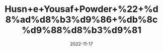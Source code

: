 ---
title: 'Husn+e+Yousaf+Powder+%22+%d8%ad%d8%b3%d9%86+%db%8c%d9%88%d8%b3%d9%81'
date: '2022-11-17' 
metatag: '' 
inventory: '0' 
draft: false 
# meta description 
shortDescripton: 'It+sheds+dead+skin+cells%2c+unclogs+pores%2c+and+removes+excess+oil+from+the+skin'
description: 'Skin+Care+%d8%b3%da%a9%d9%86+%da%a9%d8%a6%db%8c%d8%b1'
longdescription: ''
tags: ''
brand: ''
subCategory: ''
sellCount: '0'
featured: True
# product Price
price: '30.0'
# Product Short Description
shortDescription: 'It+sheds+dead+skin+cells%2c+unclogs+pores%2c+and+removes+excess+oil+from+the+skin'
productID: '2D9FB7BD-673B-ED11-996A-005056B3A416'
type: 'products'
category: 'Skin+Care+%d8%b3%da%a9%d9%86+%da%a9%d8%a6%db%8c%d8%b1' 
thumnailproduct: 'https://eraconnect.blob.core.windows.net/product-images/aminsaddiquidawakhana/57d0dc8b-d699-45a1-90fb-2426891dcf8f.webp' 
images:
  - image: 'https://eraconnect.blob.core.windows.net/product-images/aminsaddiquidawakhana/57d0dc8b-d699-45a1-90fb-2426891dcf8f.webp'  
Variants:
---